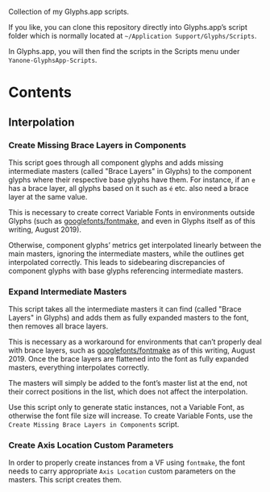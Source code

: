 Collection of my Glyphs.app scripts.

If you like, you can clone this repository directly into Glyphs.app’s script folder which is normally located at `~/Application Support/Glyphs/Scripts`.

In Glyphs.app, you will then find the scripts in the Scripts menu under `Yanone-GlyphsApp-Scripts`.

# Contents

## Interpolation

### Create Missing Brace Layers in Components

This script goes through all component glyphs and adds missing intermediate masters (called "Brace Layers" in Glyphs) to the component glyphs where their respective base glyphs have them. For instance, if an `e` has a brace layer, all glyphs based on it such as `é` etc. also need a brace layer at the same value.

This is necessary to create correct Variable Fonts in environments outside Glyphs (such as [googlefonts/fontmake](https://github.com/googlefonts/fontmake), and even in Glyphs itself as of this writing, August 2019).

Otherwise, component glyphs’ metrics get interpolated linearly between the main masters, ignoring the intermediate masters, while the outlines get interpolated correctly. This leads to sidebearing discrepancies of component glyphs with base glyphs referencing intermediate masters.

### Expand Intermediate Masters

This script takes all the intermediate masters it can find (called "Brace Layers" in Glyphs) and adds them as fully expanded masters to the font, then removes all brace layers.

This is necessary as a workaround for environments that can’t properly deal with brace layers, such as [googlefonts/fontmake](https://github.com/googlefonts/fontmake) as of this writing, August 2019. Once the brace layers are flattened into the font as fully expanded masters, everything interpolates correctly.

The masters will simply be added to the font’s master list at the end, not their correct positions in the list, which does not affect the interpolation.

Use this script only to generate static instances, not a Variable Font, as otherwise the font file size will increase. To create Variable Fonts, use the `Create Missing Brace Layers in Components` script.

### Create Axis Location Custom Parameters

In order to properly create instances from a VF using `fontmake`, the font needs to carry appropriate `Axis Location` custom parameters on the masters. This script creates them.